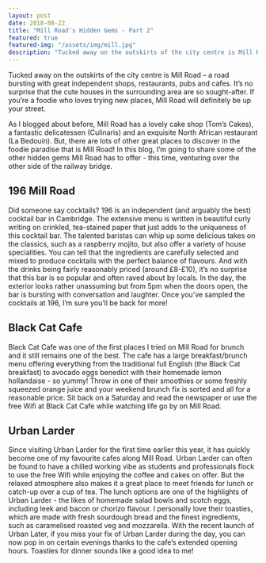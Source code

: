 ```yaml
---
layout: post
date: 2018-08-22
title: "Mill Road's Hidden Gems - Part 2"
featured: true
featured-img: "/assets/img/mill.jpg"
description: "Tucked away on the outskirts of the city centre is Mill Road – a road bursting with great independent shops, restaurants, pubs, and cafes."
---
```


Tucked away on the outskirts of the city centre is Mill Road – a road bursting with great independent shops, restaurants, pubs and cafes. It’s no surprise that the cute houses in the surrounding area are so sought-after. If you’re a foodie who loves trying new places, Mill Road will definitely be up your street.

As I blogged about before, Mill Road has a lovely cake shop (Tom’s Cakes), a fantastic delicatessen (Culinaris) and an exquisite North African restaurant (La Bedouin). But, there are lots of other great places to discover in the foodie paradise that is Mill Road! In this blog, I’m going to share some of the other hidden gems Mill Road has to offer - this time, venturing over the other side of the railway bridge.

## 196 Mill Road 

Did someone say cocktails? 196 is an independent (and arguably the best) cocktail bar in Cambridge. The extensive menu is written in beautiful curly writing on crinkled, tea-stained paper that just adds to the uniqueness of this cocktail bar. The talented baristas can whip up some delicious takes on the classics, such as a raspberry mojito, but also offer a variety of house specialities. You can tell that the ingredients are carefully selected and mixed to produce cocktails with the perfect balance of flavours. And with the drinks being fairly reasonably priced (around £8-£10), it’s no surprise that this bar is so popular and often raved about by locals. In the day, the exterior looks rather unassuming but from 5pm when the doors open, the bar is bursting with conversation and laughter. Once you’ve sampled the cocktails at 196, I’m sure you’ll be back for more!

## Black Cat Cafe

Black Cat Cafe was one of the first places I tried on Mill Road for brunch and it still remains one of the best. The cafe has a large breakfast/brunch menu offering everything from the traditional full English (the Black Cat breakfast) to avocado eggs benedict with their homemade lemon hollandaise - so yummy! Throw in one of their smoothies or some freshly squeezed orange juice and your weekend brunch fix is sorted and all for a reasonable price. Sit back on a Saturday and read the newspaper or use the free Wifi at Black Cat Cafe while watching life go by on Mill Road.

## Urban Larder

Since visiting Urban Larder for the first time earlier this year, it has quickly become one of my favourite cafes along Mill Road. Urban Larder can often be found to have a chilled working vibe as students and professionals flock to use the free Wifi while enjoying the coffee and cakes on offer. But the relaxed atmosphere also makes it a great place to meet friends for lunch or catch-up over a cup of tea. The lunch options are one of the highlights of Urban Larder - the likes of homemade salad bowls and scotch eggs, including leek and bacon or chorizo flavour. I personally love their toasties, which are made with fresh sourdough bread and the finest ingredients, such as caramelised roasted veg and mozzarella. With the recent launch of Urban Later, if you miss your fix of Urban Larder during the day, you can now pop in on certain evenings thanks to the cafe’s extended opening hours. Toasties for dinner sounds like a good idea to me!
